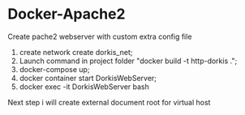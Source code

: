 # Docker-Apache2
Create pache2 webserver with custom extra config file

1. create network create dorkis_net;
2. Launch command in project folder "docker build -t http-dorkis .";
3. docker-compose up;
4. docker container start DorkisWebServer;
4. docker exec -it DorkisWebServer bash

Next step i will create external document root for virtual host